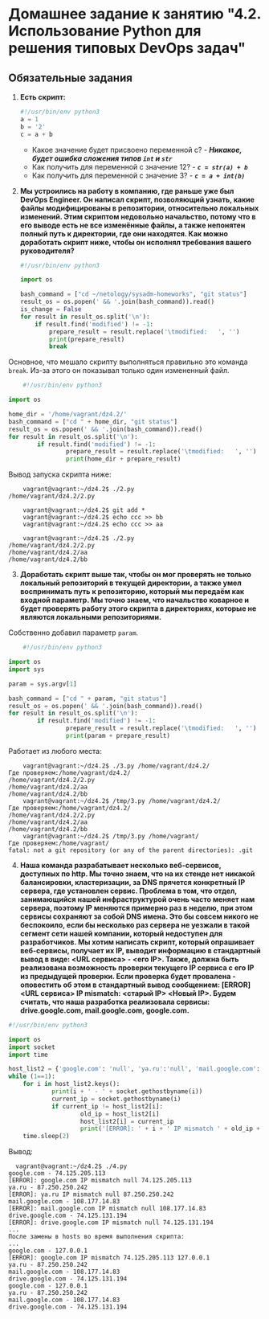# Домашнее задание к занятию "4.2. Использование Python для решения типовых DevOps задач"

## Обязательные задания

1. **Есть скрипт:**
	```python
    #!/usr/bin/env python3
	a = 1
	b = '2'
	c = a + b
	```
	* Какое значение будет присвоено переменной c? - ***Никакое, будет ошибка сложения типов `int` и `str`***
	* Как получить для переменной c значение 12? - ***`c = str(a) + b`***
	* Как получить для переменной c значение 3? - ***`c = a + int(b)`***

2. **Мы устроились на работу в компанию, где  раньше уже был DevOps Engineer. Он написал скрипт, позволяющий узнать, какие файлы модифицированы в репозитории, относительно локальных изменений. Этим скриптом недовольно начальство, потому что в его выводе есть не все изменённые файлы, а также непонятен полный путь к директории, где они находятся. Как можно доработать скрипт ниже, чтобы он исполнял требования вашего руководителя?**

	```python
    #!/usr/bin/env python3

    import os

	bash_command = ["cd ~/netology/sysadm-homeworks", "git status"]
	result_os = os.popen(' && '.join(bash_command)).read()
    is_change = False
	for result in result_os.split('\n'):
        if result.find('modified') != -1:
            prepare_result = result.replace('\tmodified:   ', '')
            print(prepare_result)
            break

	```  
 Основное, что мешало скрипту выполняться правильно это команда `break`. Из-за этого он показывал только один измененный файл.  
```python
    #!/usr/bin/env python3

import os

home_dir = '/home/vagrant/dz4.2/'
bash_command = ["cd " + home_dir, "git status"]
result_os = os.popen(' && '.join(bash_command)).read()
for result in result_os.split('\n'):
        if result.find('modified') != -1:
                prepare_result = result.replace('\tmodified:   ', '')
                print(home_dir + prepare_result)

```  
Вывод запуска скрипта ниже:  
```  
 	vagrant@vagrant:~/dz4.2$ ./2.py
/home/vagrant/dz4.2/2.py  
  
	vagrant@vagrant:~/dz4.2$ git add *
	vagrant@vagrant:~/dz4.2$ echo ccc >> bb
	vagrant@vagrant:~/dz4.2$ echo ccc >> aa

	vagrant@vagrant:~/dz4.2$ ./2.py
/home/vagrant/dz4.2/2.py
/home/vagrant/dz4.2/aa
/home/vagrant/dz4.2/bb
  ```

3. **Доработать скрипт выше так, чтобы он мог проверять не только локальный репозиторий в текущей директории, а также умел воспринимать путь к репозиторию, который мы передаём как входной параметр. Мы точно знаем, что начальство коварное и будет проверять работу этого скрипта в директориях, которые не являются локальными репозиториями.**  
  
Собственно добавил параметр `param`.  
```python
    #!/usr/bin/env python3

import os
import sys

param = sys.argv[1]

bash_command = ["cd " + param, "git status"]
result_os = os.popen(' && '.join(bash_command)).read()
for result in result_os.split('\n'):
        if result.find('modified') != -1:
                prepare_result = result.replace('\tmodified:   ', '')
                print(param + prepare_result)
```  
Работает из любого места:
```  
  	vagrant@vagrant:~/dz4.2$ ./3.py /home/vagrant/dz4.2/
Где проверяем:/home/vagrant/dz4.2/
/home/vagrant/dz4.2/2.py
/home/vagrant/dz4.2/aa
/home/vagrant/dz4.2/bb
	vagrant@vagrant:~/dz4.2$ /tmp/3.py /home/vagrant/dz4.2/
Где проверяем:/home/vagrant/dz4.2/
/home/vagrant/dz4.2/2.py
/home/vagrant/dz4.2/aa
/home/vagrant/dz4.2/bb
	vagrant@vagrant:~/dz4.2$ /tmp/3.py /home/vagrant/
Где проверяем:/home/vagrant/
fatal: not a git repository (or any of the parent directories): .git
  ```

4. **Наша команда разрабатывает несколько веб-сервисов, доступных по http. Мы точно знаем, что на их стенде нет никакой балансировки, кластеризации, за DNS прячется конкретный IP сервера, где установлен сервис. Проблема в том, что отдел, занимающийся нашей инфраструктурой очень часто меняет нам сервера, поэтому IP меняются примерно раз в неделю, при этом сервисы сохраняют за собой DNS имена. Это бы совсем никого не беспокоило, если бы несколько раз сервера не уезжали в такой сегмент сети нашей компании, который недоступен для разработчиков. Мы хотим написать скрипт, который опрашивает веб-сервисы, получает их IP, выводит информацию в стандартный вывод в виде: <URL сервиса> - <его IP>. Также, должна быть реализована возможность проверки текущего IP сервиса c его IP из предыдущей проверки. Если проверка будет провалена - оповестить об этом в стандартный вывод сообщением: [ERROR] <URL сервиса> IP mismatch: <старый IP> <Новый IP>. Будем считать, что наша разработка реализовала сервисы: drive.google.com, mail.google.com, google.com.**  
  
```python
#!/usr/bin/env python3

import os
import socket
import time

host_list2 = {'google.com': 'null', 'ya.ru':'null', 'mail.google.com': 'null', 'drive.google.com':'null'}
while (1==1):
    for i in host_list2.keys():
            print(i + ' - ' + socket.gethostbyname(i))
            current_ip = socket.gethostbyname(i)
            if current_ip != host_list2[i]:
                    old_ip = host_list2[i]
                    host_list2[i] = current_ip
                    print('[ERROR]: ' + i + ' IP mismatch ' + old_ip + ' ' + current_ip)
    time.sleep(2)
```
  
Вывод:  
```  
  vagrant@vagrant:~/dz4.2$ ./4.py
google.com - 74.125.205.113
[ERROR]: google.com IP mismatch null 74.125.205.113
ya.ru - 87.250.250.242
[ERROR]: ya.ru IP mismatch null 87.250.250.242
mail.google.com - 108.177.14.83
[ERROR]: mail.google.com IP mismatch null 108.177.14.83
drive.google.com - 74.125.131.194
[ERROR]: drive.google.com IP mismatch null 74.125.131.194 
...  
После замены в hosts во время выполнения скрипта:
...  
google.com - 127.0.0.1
[ERROR]: google.com IP mismatch 74.125.205.113 127.0.0.1
ya.ru - 87.250.250.242
mail.google.com - 108.177.14.83
drive.google.com - 74.125.131.194
google.com - 127.0.0.1
ya.ru - 87.250.250.242
mail.google.com - 108.177.14.83
drive.google.com - 74.125.131.194
  ```
